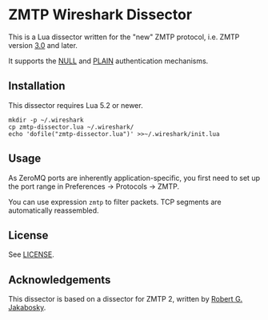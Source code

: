 ZMTP Wireshark Dissector
========================

This is a Lua dissector written for the "new" ZMTP protocol, i.e. ZMTP version
[3.0][zmtp30] and later.

It supports the [NULL][zmtp30] and [PLAIN][plain] authentication mechanisms.

[zmtp30]: http://rfc.zeromq.org/spec:23
[zmtp31]: http://rfc.zeromq.org/spec:37
[plain]:  http://rfc.zeromq.org/spec:24

Installation
------------

This dissector requires Lua 5.2 or newer.

    mkdir -p ~/.wireshark
    cp zmtp-dissector.lua ~/.wireshark/
    echo 'dofile("zmtp-dissector.lua")' >>~/.wireshark/init.lua

Usage
-----

As ZeroMQ ports are inherently application-specific, you first need to set up the port
range in Preferences → Protocols → ZMTP.

You can use expression `zmtp` to filter packets. TCP segments are automatically reassembled.

License
-------

See [LICENSE](LICENSE.txt).

Acknowledgements
----------------

This dissector is based on a dissector for ZMTP 2, written by [Robert G. Jakabosky](mailto:bobby@neoawareness.com).
